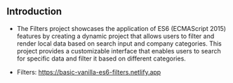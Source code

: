 ## Introduction

- The Filters project showcases the application of ES6 (ECMAScript 2015) features by creating a dynamic project that allows users to filter and render local data based on search input and company categories. This project provides a customizable interface that enables users to search for specific data and filter it based on different categories.

- Filters: https://basic-vanilla-es6-filters.netlify.app
